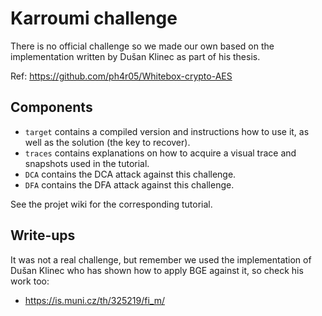 # Karroumi challenge

There is no official challenge so we made our own based on the implementation written by Dušan Klinec as part of his thesis.

Ref: https://github.com/ph4r05/Whitebox-crypto-AES

Components
----------

* `target` contains a compiled version and instructions how to use it, as well as the solution (the key to recover).
* `traces` contains explanations on how to acquire a visual trace and snapshots used in the tutorial.
* `DCA` contains the DCA attack against this challenge.
* `DFA` contains the DFA attack against this challenge.

See the projet wiki for the corresponding tutorial.

Write-ups
---------

It was not a real challenge, but remember we used the implementation of Dušan Klinec who has shown how to apply BGE against it, so check his work too:

* https://is.muni.cz/th/325219/fi_m/
